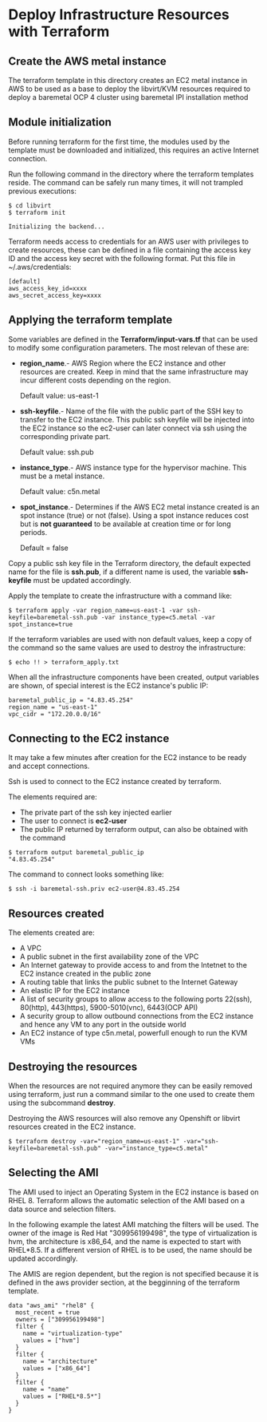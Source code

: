# Deploy Infrastructure Resources with Terraform

## Create the AWS metal instance

The terraform template in this directory creates an EC2 metal instance in AWS to be used as a base to deploy the libvirt/KVM resources required to deploy a baremetal OCP 4 cluster using baremetal IPI installation method

## Module initialization

Before running terraform for the first time, the modules used by the template must be downloaded and initialized, this requires an active Internet connection.  

Run the following command in the directory where the terraform templates reside.  The command can be safely run many times, it will not trampled previous executions:
```
$ cd libvirt
$ terraform init

Initializing the backend...
```
Terraform needs access to credentials for an AWS user with privileges to create resources, these can be defined in a file containing the access key ID and the access key secret with the following format. Put this file in ~/.aws/credentials:
```
[default]
aws_access_key_id=xxxx
aws_secret_access_key=xxxx
```

## Applying the terraform template

Some variables are defined in the **Terraform/input-vars.tf** that can be used to modify some configuration parameters.  The most relevan of these are:

* **region_name**.- AWS Region where the EC2 instance and other resources are created.  Keep in mind that the same infrastructure may incur different costs depending on the region.

     Default value: us-east-1

* **ssh-keyfile**.- Name of the file with the public part of the SSH key to transfer to the EC2 instance.  This public ssh keyfile will be injected into the EC2 instance so the ec2-user can later connect via ssh using the corresponding private part.

     Default value:  ssh.pub

* **instance_type**.- AWS instance type for the hypervisor machine.  This must be a metal instance.

     Default value: c5n.metal

* **spot_instance**.- Determines if the AWS EC2 metal instance created is an spot instance (true) or not (false). Using a spot instance reduces cost but is __not guaranteed__ to be available at creation time or for long periods.

     Default = false

Copy a public ssh key file in the Terraform directory, the default expected name for the file is **ssh.pub**, if a different name is used, the variable **ssh-keyfile** must be updated accordingly.  

Apply the template to create the infrastructure with a command like:
```
$ terraform apply -var region_name=us-east-1 -var ssh-keyfile=baremetal-ssh.pub -var instance_type=c5.metal -var spot_instance=true
```
If the terraform variables are used with non default values, keep a copy of the command so the same values are used to destroy the infrastructure:
```
$ echo !! > terraform_apply.txt
```

When all the infrastructure components have been created, output variables are shown, of special interest is the EC2 instance's public IP:

```
baremetal_public_ip = "4.83.45.254"
region_name = "us-east-1"
vpc_cidr = "172.20.0.0/16"
```
## Connecting to the EC2 instance

It may take a few minutes after creation for the EC2 instance to be ready and accept connections.

Ssh is used to connect to the EC2 instance created by terraform.  

The elements required are:
* The private part of the ssh key injected earlier 
* The user to connect is **ec2-user**
* The public IP returned by terraform output, can also be obtained with the command
```
$ terraform output baremetal_public_ip
"4.83.45.254"
```
The command to connect looks something like:
```
$ ssh -i baremetal-ssh.priv ec2-user@4.83.45.254
```
## Resources created 

The elements created are:

* A VPC
* A public subnet in the first availability zone of the VPC
* An Internet gateway to provide access to and from the Intetnet to the EC2 instance created in the public zone
* A routing table that links the public subnet to the Internet Gateway
* An elastic IP for the EC2 instance 
* A list of security groups to allow access to the following ports 22(ssh), 80(http), 443(https), 5900-5010(vnc), 6443(OCP API)
* A security group to allow outbound connections from the EC2 instance and hence any VM to any port in the outside world
* An EC2 instance of type c5n.metal, powerfull enough to run the KVM VMs

## Destroying the resources

When the resources are not required anymore they can be easily removed using terraform, just run a command similar to the one used to create them using the subcommand **destroy**.  

Destroying the AWS resources will also remove any Openshift or libvirt resources created in the EC2 instance.
```
$ terraform destroy -var="region_name=us-east-1" -var="ssh-keyfile=baremetal-ssh.pub" -var="instance_type=c5.metal"
```

## Selecting the AMI

The AMI used to inject an Operating System in the EC2 instance is based on RHEL 8.  Terraform allows the automatic selection of the AMI based on a data source and selection filters.

In the following example the latest AMI matching the filters will be used.  The owner of the image is Red Hat "309956199498", the type of virtualization is hvm, the architecture is x86_64, and the name is expected to start with RHEL\*8.5.  If a different version of RHEL is to be used, the name should be updated accordingly.

The AMIS are region dependent, but the region is not specified because it is defined in the aws provider section, at the begginning of the terraform template.

```
data "aws_ami" "rhel8" {
  most_recent = true
  owners = ["309956199498"]
  filter {
    name = "virtualization-type"
    values = ["hvm"]
  }
  filter {
    name = "architecture"
    values = ["x86_64"]
  }
  filter {
    name = "name"
    values = ["RHEL*8.5*"]
  }
}
```
